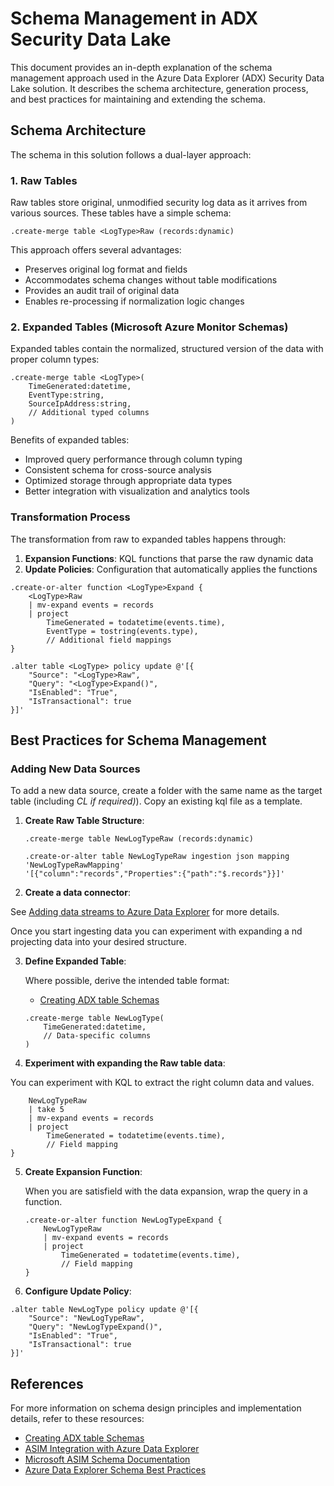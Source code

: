 # Schema Management in ADX Security Data Lake

This document provides an in-depth explanation of the schema management approach used in the Azure Data Explorer (ADX) Security Data Lake solution. It describes the schema architecture, generation process, and best practices for maintaining and extending the schema.

## Schema Architecture

The schema in this solution follows a dual-layer approach:

### 1. Raw Tables

Raw tables store original, unmodified security log data as it arrives from various sources. These tables have a simple schema:

```kql
.create-merge table <LogType>Raw (records:dynamic)
```

This approach offers several advantages:

- Preserves original log format and fields
- Accommodates schema changes without table modifications
- Provides an audit trail of original data
- Enables re-processing if normalization logic changes

### 2. Expanded Tables (Microsoft Azure Monitor Schemas)

Expanded tables contain the normalized, structured version of the data with proper column types:

```kql
.create-merge table <LogType>(
    TimeGenerated:datetime,
    EventType:string,
    SourceIpAddress:string,
    // Additional typed columns
)
```

Benefits of expanded tables:

- Improved query performance through column typing
- Consistent schema for cross-source analysis
- Optimized storage through appropriate data types
- Better integration with visualization and analytics tools

### Transformation Process

The transformation from raw to expanded tables happens through:

1. **Expansion Functions**: KQL functions that parse the raw dynamic data
2. **Update Policies**: Configuration that automatically applies the functions

```kql
.create-or-alter function <LogType>Expand {
    <LogType>Raw
    | mv-expand events = records
    | project
        TimeGenerated = todatetime(events.time),
        EventType = tostring(events.type),
        // Additional field mappings
}

.alter table <LogType> policy update @'[{
    "Source": "<LogType>Raw", 
    "Query": "<LogType>Expand()", 
    "IsEnabled": "True", 
    "IsTransactional": true
}]'
```

## Best Practices for Schema Management

### Adding New Data Sources

To add a new data source, create a folder with the same name as the target table (including _CL if required)_).  Copy an existing kql file as a template.

1. **Create Raw Table Structure**:
   
   ```kql
   .create-merge table NewLogTypeRaw (records:dynamic)
   
   .create-or-alter table NewLogTypeRaw ingestion json mapping 'NewLogTypeRawMapping' 
   '[{"column":"records","Properties":{"path":"$.records"}}]'
   ```

2. **Create a data connector**:

See [Adding data streams to Azure Data Explorer](https://www.laurierhodes.info/node/165) for more details.

Once you start ingesting data you can experiment with expanding a nd projecting data into your desired structure.

3. **Define Expanded Table**:
   
   Where possible, derive the intended table format:
   
   - [Creating ADX table Schemas](https://www.laurierhodes.info/node/154)
   
   ```kql
   .create-merge table NewLogType(
       TimeGenerated:datetime,
       // Data-specific columns
   )
   ```

4. **Experiment with expanding the Raw table data**:

You can experiment with KQL to extract the right column data and values.

```kql
    NewLogTypeRaw
    | take 5
    | mv-expand events = records
    | project
        TimeGenerated = todatetime(events.time),
        // Field mapping
}
```

5. **Create Expansion Function**:
   
   When you are satisfield with the data expansion, wrap the query in a function.
   
   ```kql
   .create-or-alter function NewLogTypeExpand {
       NewLogTypeRaw
       | mv-expand events = records
       | project
           TimeGenerated = todatetime(events.time),
           // Field mapping
   }
   ```

6. **Configure Update Policy**:

```kql
.alter table NewLogType policy update @'[{
    "Source": "NewLogTypeRaw", 
    "Query": "NewLogTypeExpand()", 
    "IsEnabled": "True", 
    "IsTransactional": true
}]'
```

## References

For more information on schema design principles and implementation details, refer to these resources:

- [Creating ADX table Schemas](https://www.laurierhodes.info/node/154)
- [ASIM Integration with Azure Data Explorer](https://laurierhodes.info/node/176)
- [Microsoft ASIM Schema Documentation](https://docs.microsoft.com/en-us/azure/sentinel/normalization-schema)
- [Azure Data Explorer Schema Best Practices](https://docs.microsoft.com/en-us/azure/data-explorer/kusto/management/best-practices)
